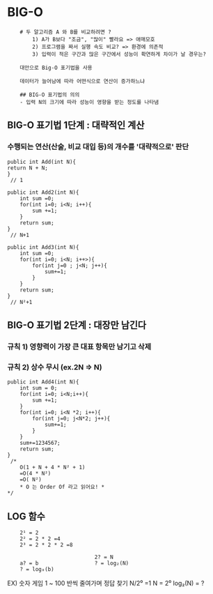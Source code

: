 # BIG-O 

        # 두 알고리즘 A 와 B를 비교하려면 ?
            1) A가 B보다 "조금", "많이" 빨라요 => 애매모호
            2) 프로그램을 짜서 실행 속도 비교? => 환경에 의존적
            3) 입력이 적은 구간과 많은 구간에서 성능이 확연하게 차이가 날 경우는?

        대안으로 Big-O 표기법을 사용
        
        데이터가 늘어남에 따라 어떤식으로 연산이 증가하느냐
        
        ## BIG-O 표기법의 의의
        - 입력 N의 크기에 따라 성능이 영향을 받는 정도를 나타냄


## BIG-O 표기법 1단계 : 대략적인 계산
### 수행되는 연산(산술, 비교 대입 등)의 개수를 '대략적으로' 판단
```                   
public int Add(int N){
return N + N;
}
 // 1
```
```
public int Add2(int N){
    int sum =0;
    for(int i=0; i<N; i++){
        sum +=1;
    }
    return sum;
}
 // N+1
```
```
public int Add3(int N){
    int sum =0;
    for(int i=0; i<N; i++>){
        for(int j=0 ; j<N; j++){
            sum+=1;
        }
    }
    return sum;
}
 // N²+1
```
## BIG-O 표기법 2단계 : 대장만 남긴다

### 규칙 1) 영향력이 가장 큰 대표 항목만 남기고 삭제
### 규칙 2) 상수 무시 (ex.2N => N)

```
public int Add4(int N){
    int sum = 0;
    for(int i=0; i<N;i++){
        sum +=1;
    }
    for(int i=0; i<N *2; i++){
        for(int j=0; j<N*2; j++){
            sum+=1;
        }
    }
    sum+=1234567;
    return sum;
}
 /* 
    O(1 + N + 4 * N² + 1)
    =O(4 * N²)
    =O( N²)
    * O 는 Order Of 라고 읽어요! *
*/
```
## LOG 함수
        2¹ = 2
        2² = 2 * 2 =4
        2³ = 2 * 2 * 2 =8

                                2? = N
        a? = b                  ? = log₂(N)
        ? = log₀(b)

EX) 숫자 게임 1 ~ 100 반씩 줄여가며 정답 찾기 N/2⁰ =1
    N = 2⁰
    log₂(N) = ?
    

